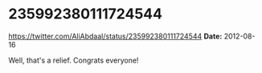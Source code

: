 # 235992380111724544
https://twitter.com/AliAbdaal/status/235992380111724544
**Date:** 2012-08-16

Well, that's a relief. Congrats everyone!
